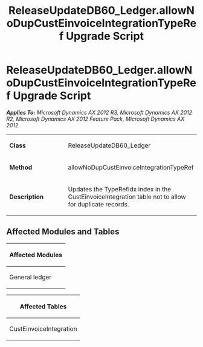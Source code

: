 ﻿---
title: ReleaseUpdateDB60_Ledger.allowNoDupCustEinvoiceIntegrationTypeRef Upgrade Script
TOCTitle: ReleaseUpdateDB60_Ledger.allowNoDupCustEinvoiceIntegrationTypeRef Upgrade Script
ms:assetid: ae119765-8771-2e82-8f6c-93ed681e96bf
ms:mtpsurl: https://msdn.microsoft.com/en-us/library/JJ686544(v=AX.60)
ms:contentKeyID: 49710499
ms.date: 05/18/2015
mtps_version: v=AX.60
---

# ReleaseUpdateDB60\_Ledger.allowNoDupCustEinvoiceIntegrationTypeRef Upgrade Script 


_**Applies To:** Microsoft Dynamics AX 2012 R3, Microsoft Dynamics AX 2012 R2, Microsoft Dynamics AX 2012 Feature Pack, Microsoft Dynamics AX 2012_

<table>
<colgroup>
<col style="width: 50%" />
<col style="width: 50%" />
</colgroup>
<tbody>
<tr class="odd">
<td><p><strong>Class</strong></p></td>
<td><p>ReleaseUpdateDB60_Ledger</p></td>
</tr>
<tr class="even">
<td><p><strong>Method</strong></p></td>
<td><p>allowNoDupCustEinvoiceIntegrationTypeRef</p></td>
</tr>
<tr class="odd">
<td><p><strong>Description</strong></p></td>
<td><p>Updates the TypeRefIdx index in the CustEinvoiceIntegration table not to allow for duplicate records.</p></td>
</tr>
</tbody>
</table>


## Affected Modules and Tables

<table>
<colgroup>
<col style="width: 100%" />
</colgroup>
<thead>
<tr class="header">
<th><p>Affected Modules</p></th>
</tr>
</thead>
<tbody>
<tr class="odd">
<td><p>General ledger</p></td>
</tr>
</tbody>
</table>


<table>
<colgroup>
<col style="width: 100%" />
</colgroup>
<thead>
<tr class="header">
<th><p>Affected Tables</p></th>
</tr>
</thead>
<tbody>
<tr class="odd">
<td><p>CustEinvoiceIntegration</p></td>
</tr>
</tbody>
</table>

  


